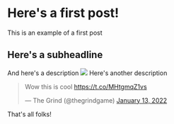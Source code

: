 # Here's a first post!
This is an example of a first post
## Here's a subheadline
And here's a description
![](https://www.ignant.com/wp-content/uploads/2019/11/ignant-architecture-jmayerh-casa-morgana-025-1440x1080.jpg)
Here's another description
<blockquote class="twitter-tweet"><p lang="en" dir="ltr">Wow this is cool <a href="https://t.co/MHtgmqZ1vs">https://t.co/MHtgmqZ1vs</a></p>&mdash; The Grind (@thegrindgame) <a href="https://twitter.com/thegrindgame/status/1481534822556209153?ref_src=twsrc%5Etfw">January 13, 2022</a></blockquote> <script async src="https://platform.twitter.com/widgets.js" charset="utf-8"></script>
That's all folks!